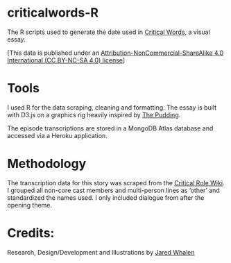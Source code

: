# criticalwords-R
 
The R scripts used to generate the date used in [Critical Words](https://github.com/jaredwhalen/criticalwords-essay), a visual essay.


[This data is published under an [Attribution-NonCommercial-ShareAlike 4.0 International (CC BY-NC-SA 4.0) license](https://creativecommons.org/licenses/by-nc-sa/4.0/)]


# Tools
I used R for the data scraping, cleaning and formatting. The essay is built with D3.js on a graphics rig heavily inspired by [The Pudding](https://pudding.cool/).

The episode transcriptions are stored in a MongoDB Atlas database and accessed via a Heroku application.




# Methodology
The transcription data for this story was scraped from the [Critical Role Wiki](https://criticalrole.fandom.com/wiki/Transcripts). I grouped all non-core cast members and multi-person lines as ‘other’ and standardized the names used. I only included dialogue from after the opening theme.

# Credits:

Research, Design/Development and Illustrations by [Jared Whalen](https://jaredwhalen.com/)
